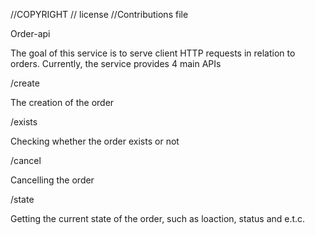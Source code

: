 //COPYRIGHT
// license
//Contributions file

Order-api

The goal of this service is to serve client HTTP requests in relation to orders.
Currently, the service provides 4 main APIs

/create

The creation of the order

/exists

Checking whether the order exists or not

/cancel

Cancelling the order

/state

Getting the current state of the order, such as loaction, status and e.t.c.
